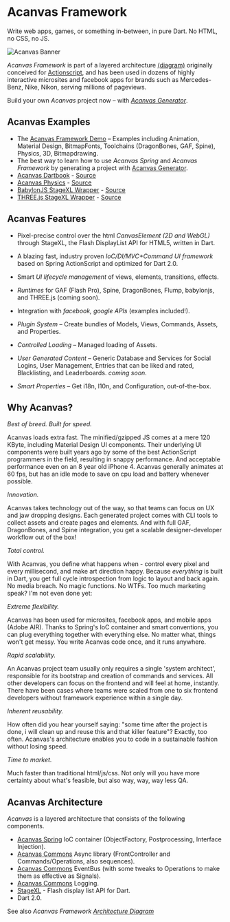 # Acanvas Framework

Write web apps, games, or something in-between, in pure Dart. 
No HTML, no CSS, no JS. 

![Acanvas Banner](http://acanvas.sounddesignz.com/acanvas-framework/assets/autoload/acanvas-logo-wide-bnw@2x.png)

*Acanvas Framework* is part of a layered architecture [(diagram)](https://acanvas.sounddesignz.com/downloads/acanvas-spring-architecture.png) originally conceived for [Actionscript](https://github.com/acanvas/acanvas-actionscript-framework),
and has been used in dozens of highly interactive microsites and facebook apps for brands such as Mercedes-Benz, Nike, Nikon, serving millions of pageviews.

Build your own *Acanvas* project now – with *[Acanvas Generator](https://github.com/acanvas/acanvas-generator)*.

## Acanvas Examples

* The [Acanvas Framework Demo](http://acanvas.sounddesignz.com/acanvas-framework/) – Examples including Animation, Material Design, BitmapFonts, Toolchains (DragonBones, GAF, Spine), Physics, 3D, Bitmapdrawing.
* The best way to learn how to use *Acanvas Spring* and *Acanvas Framework* by generating a project with [Acanvas Generator](https://github.com/acanvas/acanvas-generator).
* [Acanvas Dartbook](http://acanvas.sounddesignz.com/acanvas-dartbook/) - [Source](https://github.com/acanvas/acanvas-dartbook)
* [Acanvas Physics](http://acanvas.sounddesignz.com/acanvas-physics/) - [Source](https://github.com/blockforest/acanvas-physics/tree/master/lib/src/Examples)
* [BabylonJS StageXL Wrapper](http://acanvas.sounddesignz.com/stagexl/babylonjs-interop/) - [Source](https://github.com/acanvas/babylonjs-dart-facade/tree/master/example)
* [THREE.js StageXL Wrapper](http://acanvas.sounddesignz.com/stagexl/threejs-interop/) - [Source](https://github.com/acanvas/threejs-dart-facade/tree/master/example)

## Acanvas Features

* Pixel-precise control over the html *CanvasElement (2D and WebGL)* through StageXL, the Flash DisplayList API for HTML5, written in Dart.

* A blazing fast, industry proven *IoC/DI/MVC+Command UI framework* based on Spring ActionScript and optimized for Dart 2.0.

* Smart *UI lifecycle management* of views, elements, transitions, effects. 

* *Runtimes* for GAF (Flash Pro), Spine, DragonBones, Flump, babylonjs, and THREE.js (coming soon).

* Integration with *facebook, google APIs* (examples included!).

* *Plugin System* – Create bundles of Models, Views, Commands, Assets, and Properties. 

* *Controlled Loading* – Managed loading of Assets.

* *User Generated Content* – Generic Database and Services for Social Logins, User Management, Entries that can be liked and rated, Blacklisting, and Leaderboards. *coming soon*.

* *Smart Properties* – Get i18n, l10n, and Configuration, out-of-the-box.

## Why Acanvas?

*Best of breed. Built for speed.*

Acanvas loads extra fast. The minified/gzipped JS comes at a mere 120 KByte, including Material Design UI components. Their underlying UI components were built years ago by some of the best ActionScript programmers in the field, resulting in snappy performance. And acceptable performance even on an 8 year old iPhone 4. Acanvas generally animates at 60 fps, but has an idle mode to save on cpu load and battery whenever possible.

*Innovation.*

Acanvas takes technology out of the way, so that teams can focus on UX and jaw dropping designs. Each generated project comes with CLI tools to collect assets and create pages and elements. And with full GAF, DragonBones, and Spine integration, you get a scalable designer-developer workflow out of the box!

*Total control.*

With Acanvas, you define what happens when - control every pixel and every millisecond, and make art direction happy. Because _everything_ is built in Dart, you get full cycle introspection from logic to layout and back again. No media breach. No magic functions. No WTFs. Too much marketing speak? I'm not even done yet:

*Extreme flexibility.*

Acanvas has been used for microsites, facebook apps, and mobile apps (Adobe AIR). Thanks to Spring's IoC container and smart conventions, you can plug everything together with everything else. No matter what, things won't get messy. You write Acanvas code once, and it runs anywhere.

*Rapid scalability.*

An Acanvas project team usually only requires a single 'system architect', responsible for its bootstrap and creation of commands and services. All other developers can focus on the frontend and will feel at home, instantly. There have been cases where teams were scaled from one to six frontend developers without framework experience within a single day.

*Inherent reusability.*

How often did you hear yourself saying: "some time after the project is done, i will clean up and reuse this and that killer feature"? Exactly, too often. Acanvas's architecture enables you to code in a sustainable fashion without losing speed.

*Time to market.*

Much faster than traditional html/js/css. Not only will you have more certainty about what's feasible, but also way, way, way less QA.


## Acanvas Architecture

*Acanvas* is a layered architecture that consists of the following components. 

* [Acanvas Spring](https://github.com/acanvas/acanvas-spring) IoC container (ObjectFactory, Postprocessing, Interface Injection).
* [Acanvas Commons](https://github.com/acanvas/acanvas-commons) Async library (FrontController and Commands/Operations, also sequences).
* [Acanvas Commons](https://github.com/acanvas/acanvas-commons) EventBus (with some tweaks to Operations to make them as effective as Signals).
* [Acanvas Commons](https://github.com/acanvas/acanvas-commons) Logging.
* [StageXL](https://github.com/bp74/StageXL) - Flash display list API for Dart.
* Dart 2.0.

See also *Acanvas Framework [Architecture Diagram](http://acanvas.sounddesignz.com/template/assets/home/acanvas_spring_architecture.png)*

